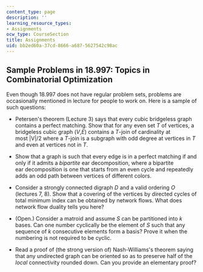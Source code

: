 ```yaml
---
content_type: page
description: ''
learning_resource_types:
- Assignments
ocw_type: CourseSection
title: Assignments
uid: bb2ed60a-37cd-8666-a687-5627542c98ac
---
```


Sample Problems in 18.997: Topics in Combinatorial Optimization
---------------------------------------------------------------

Even though 18.997 does not have regular problem sets, problems are occasionally mentioned in lecture for people to work on. Here is a sample of such questions:

*   Petersen's theorem (Lecture 3) says that every cubic bridgeless graph contains a perfect matching. Show that for any even set _T_ of vertices, a bridgeless cubic graph (_V_,_E_) contains a _T_\-join of cardinality at most |V|/2 where a _T_\-join is a subgraph with odd degree at vertices in _T_ and even at vertices not in _T_.  
      
    
*   Show that a graph is such that every edge is in a perfect matching if and only if it admits a _bipartite_ ear decomposition, where a bipartite ear decomposition is one that starts from an even cycle and repeatedly adds an odd path between vertices of different colors.  
      
    
*   Consider a strongly connected digraph _D_ and a valid ordering _O_ (lectures 7, 8). Show that a covering of the vertices by directed cycles of total minimum index can be obtained by network flows. What does network flow duality tells you here?  
      
    
*   (Open.) Consider a matroid and assume _S_ can be partitioned into _k_ bases. Can one number cyclically be the element of _S_ such that any sequence of _k_ consecutive elements form a basis? Prove it when the numbering is not required to be cyclic.  
      
    
*   Read a proof of (the strong version of) Nash-Williams's theorem saying that any undirected graph can be oriented so as to preserve half of the _local_ connectivity rounded down. Can you provide an elementary proof?